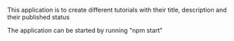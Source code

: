 This application is to create different tutorials with their title, description and their published status

The application can be started by running "npm start"